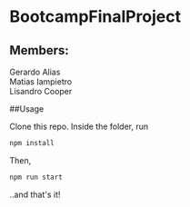# BootcampFinalProject

## Members:

Gerardo Alias  
Matias Iampietro  
Lisandro Cooper

##Usage

Clone this repo. Inside the folder, run

``` bash
npm install
``` 
Then, 

``` bash
npm run start
``` 

..and that's it!
